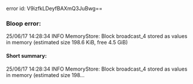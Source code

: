 error id: V9izfkLDeyfBAXmQ3JuBwg==
### Bloop error:

25/06/17 14:28:34 INFO MemoryStore: Block broadcast_4 stored as values in memory (estimated size 198.6 KiB, free 4.5 GiB)
#### Short summary: 

25/06/17 14:28:34 INFO MemoryStore: Block broadcast_4 stored as values in memory (estimated size 198...